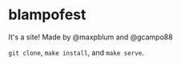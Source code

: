 # blampofest

It's a site! Made by @maxpblum and @gcampo88

`git clone`, `make install`, and `make serve`.
